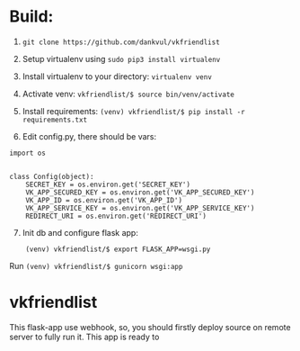 # Build: 
1) `git clone https://github.com/dankvul/vkfriendlist`
2) Setup virtualenv using 
`sudo pip3 install virtualenv`

3) Install virtualenv to your directory:
    `
    	virtualenv venv 
	`
4) Activate venv:
	` vkfriendlist/$ source bin/venv/activate `
5) Install requirements:
	```(venv) vkfriendlist/$ pip install -r requirements.txt```
6) Edit config.py, there should be vars:
```
import os


class Config(object):
    SECRET_KEY = os.environ.get('SECRET_KEY')
    VK_APP_SECURED_KEY = os.environ.get('VK_APP_SECURED_KEY')
    VK_APP_ID = os.environ.get('VK_APP_ID')
    VK_APP_SERVICE_KEY = os.environ.get('VK_APP_SERVICE_KEY')
    REDIRECT_URI = os.environ.get('REDIRECT_URI')
```
7) Init db and configure flask app:
````
    (venv) vkfriendlist/$ export FLASK_APP=wsgi.py
````
Run
	`(venv) vkfriendlist/$ gunicorn wsgi:app`

# vkfriendlist
This flask-app use webhook, so, you should firstly deploy source on remote server to fully run it. This app is ready to 
